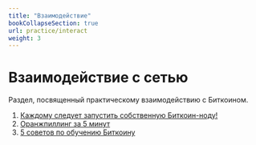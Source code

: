 ```yaml
---
title: "Взаимодействие"
bookCollapseSection: true
url: practice/interact
weight: 3
---
```


# Взаимодействие с сетью

Раздел, посвященный практическому взаимодействию с Биткоином.

1. [Каждому следует запустить собственную Биткоин-ноду!](/practice/bitcoin-noda)
2. [Оранжпиллинг за 5 минут](/oranzhpilling-za-5-minut)
3. [5 советов по обучению Биткоину](/5-sovetov-po-obucheniyu-bitcoin)